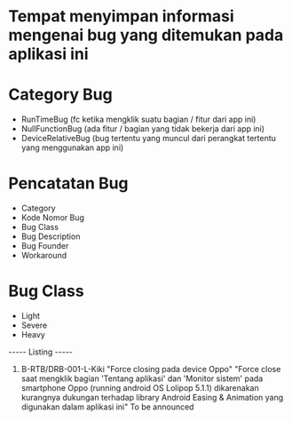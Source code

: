 # Tempat menyimpan informasi mengenai bug yang ditemukan pada aplikasi ini

# Category Bug

- RunTimeBug (fc ketika mengklik suatu bagian / fitur dari app ini)
- NullFunctionBug (ada fitur / bagian yang tidak bekerja dari app ini)
- DeviceRelativeBug (bug tertentu yang muncul dari perangkat tertentu yang menggunakan app ini)

# Pencatatan Bug
- Category
- Kode Nomor Bug
- Bug Class
- Bug Description
- Bug Founder
- Workaround

# Bug Class
- Light
- Severe
- Heavy


----- Listing -----

1. B-RTB/DRB-001-L-Kiki
"Force closing pada device Oppo"
"Force close saat mengklik bagian 'Tentang aplikasi' dan 'Monitor sistem' pada smartphone Oppo (running android OS Lolipop 5.1.1) dikarenakan kurangnya dukungan terhadap library Android Easing & Animation yang digunakan dalam aplikasi ini"
To be announced
